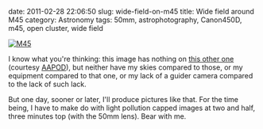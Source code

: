 date: 2011-02-28 22:06:50
slug: wide-field-on-m45
title: Wide field around M45
category: Astronomy
tags: 50mm, astrophotography, Canon450D, m45, open cluster, wide field

[![][1]][1]

I know what you're thinking: this image has nothing on [this other
one](http://astronomy.fm/aapod/images/aapod/2010-12-07-1291729100.jpg)
(courtesy [AAPOD](http://astronomy.fm/aapod/)), but neither have my skies
compared to those, or my equipment compared to that one, or my lack of a guider
camera compared to the lack of such lack.

But one day, sooner or later, I'll produce pictures like that. For the time
being, I have to make do with light pollution capped images at two and half,
three minutes top (with the 50mm lens). Bear with me.

[1]: |filename|/images/2011_m45.jpg "M45"

